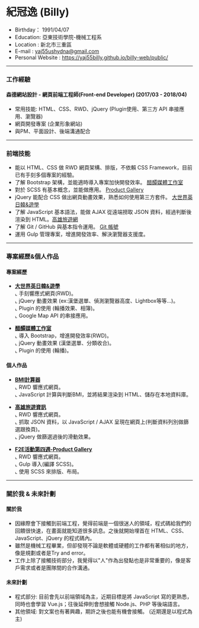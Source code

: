 # 紀冠逸 (Billy)
- Birthday： 1991/04/07 <br>
- Education: 亞東技術學院-機械工程系 <br>
- Location : 新北市三重區 <br>
- E-mail : yaj55ushydna@gmail.com <br>
- Personal Website : https://yaj55billy.github.io/billy-web/public/ 
<hr>

### 工作經驗

#### 森德網站設計 - 網頁前端工程師(Front-end Developer) (2017/03 - 2018/04)

* 常用技能: HTML、CSS、RWD、jQuery (Plugin使用、第三方 API 串接應用、瀏覽器) 
* 網頁開發專案 (企業形象網站)
* 與PM、平面設計、後端溝通配合
<hr>


### 前端技能

- 能以 HTML、CSS 做 RWD 網頁架構、排版，不依賴 CSS Framework，目前已有手刻多個專案的經驗。
- 了解 Bootstrap 架構，並能適時導入專案加快開發效率。 <a href="http://www.vinegarhouse.com.tw/index.php" target="_blank">醋醰媒體工作室</a>
- 對於 SCSS 有基本概念，並能做應用。 <a href="https://yaj55billy.github.io/product-gallery/public/" target="_blank">Product Gallery</a>
- jQuery 能配合 CSS 做出網頁動畫效果，熟悉如何使用第三方套件。 <a href="http://www.geos.com.tw/index.php" target="_blank">大世界英日韓&遊學</a>
- 了解 JavaScript 基本語法，能做 AJAX 從遠端撈取 JSON 資料，經過判斷後渲染到 HTML。<a href="https://yaj55billy.github.io/travel-info/" target="_blank">高雄旅遊網</a>
- 了解 Git / GitHub 與基本指令運用。 <a href="https://github.com/yaj55billy" target="_blank">Git 帳號</a>
- 運用 Gulp 管理專案，增進開發效率、解決瀏覽器支援度。 
<hr>

### 專案經歷&個人作品

#### 專案經歷
- <a href="http://www.geos.com.tw/index.php" target="_blank"><B>大世界英日韓&遊學</B></a> <br>
  ⌞ 手刻響應式網頁(RWD)。 <br>
  ⌞ jQuery 動畫效果 (ex:漢堡選單、偵測瀏覽器高度、Lightbox等等...)。 <br>
  ⌞ Plugin 的使用 (輪播效果、相簿)。 <br>
  ⌞ Google Map API 的串接應用。

- <a href="http://www.vinegarhouse.com.tw/index.php" target="_blank"><B>醋醰媒體工作室</B></a> <br>
  ⌞ 導入 Bootstrap，增進開發效率(RWD)。 <br>
  ⌞ jQuery 動畫效果 (漢堡選單、分類收合)。 <br>
  ⌞ Plugin 的使用 (輪播)。

#### 個人作品

- <a href="https://yaj55billy.github.io/bmi-calculator/" target="_blank"><B>BMI計算器</B></a> <br>
  ⌞ RWD 響應式網頁。 <br>
  ⌞ JavaScript 計算與判斷BMI，並將結果渲染到 HTML、儲存在本地資料庫。

- <a href="https://yaj55billy.github.io/travel-info/" target="_blank"><B>高雄旅遊資訊</B></a> <br>
  ⌞ RWD 響應式網頁。 <br>
  ⌞ 抓取 JSON 資料，以 JavaScript / AJAX 呈現在網頁上(判斷資料列別做篩選跟換頁)。<br>
  ⌞ jQuery 做篩選過後的滑動效果。

- <a href="https://yaj55billy.github.io/product-gallery/public/" target="_blank"><B>F2E活動第四週-Product Gallery</B></a> <br>
  ⌞ RWD 響應式網頁。 <br>
  ⌞ Gulp 導入(編譯 SCSS)。<br>
  ⌞ 使用 SCSS 來排版、布局。
<hr>


### 關於我 & 未來計劃 
#### 關於我
- 因緣際會下接觸到前端工程，覺得前端是一個很迷人的領域，程式碼給我們的回饋很快速，在畫面就能知道很多訊息。之後就開始埋首在 HTML、CSS、JavaScript、jQuery 的程式碼內。 <br>
- 雖然是機械工程畢業，但卻發現不論是軟體或硬體的工作都有著相似的地方，像是規劃或者是Try and error。 <br>
- 工作上除了接觸技術部分，我覺得以"人"作為出發點也是非常重要的，像是客戶需求或者是團隊間的合作溝通。 

#### 未來計劃
- 程式部分: 目前會先以前端領域為主，近期目標是將 JavaScript 寫的更熟悉，同時也會學習 Vue.js；往後延伸則會想接觸 Node.js、PHP 等後端語言。<br>
- 其他領域: 對文案也有著興趣，期許之後也能有機會接觸。 (近期還是以程式為主) 
